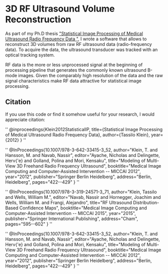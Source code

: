 # 3D RF Ultrasound Volume Reconstruction

As part of my Ph.D thesis ["Statistical Image Processing of Medical Ultrasound Radio Frequency Data "](https://mediatum.ub.tum.de/1100919), I wrote a software that allows to reconstruct 3D volumes from raw RF ultrasound data (radio-frequency data). To acquire the data, the ultrasound transducer was tracked with an optical tracking system.

RF data is the more or less unprocessed signal at the beginning of processing pipeline that generates the commonly known ultrasound B-mode images. Given the comparably high resolution of the data and the raw signal characteristics make RF data attractive for statistical image processing.  


## Citation
If you use this code or find it somehow useful for your research, I would appreciate citation:


''
@inproceedings{Klein2012StatisticalIP,
  title={Statistical Image Processing of Medical Ultrasound Radio Frequency Data},
  author={Tassilo Klein},
  year={2012}
}
''

''
@InProceedings{10.1007/978-3-642-33415-3_52,
author="Klein, T.
and Hansson, M.
and Navab, Nassir",
editor="Ayache, Nicholas
and Delingette, Herv{\'e}
and Golland, Polina
and Mori, Kensaku",
title="Modeling of Multi-View 3D Freehand Radio Frequency Ultrasound",
booktitle="Medical Image Computing and Computer-Assisted Intervention -- MICCAI 2012",
year="2012",
publisher="Springer Berlin Heidelberg",
address="Berlin, Heidelberg",
pages="422--429"
}
''

''
@InProceedings{10.1007/978-3-319-24571-3_71,
author="Klein, Tassilo
and Wells, William M.",
editor="Navab, Nassir
and Hornegger, Joachim
and Wells, William M.
and Frangi, Alejandro",
title="RF Ultrasound Distribution-Based Confidence Maps",
booktitle="Medical Image Computing and Computer-Assisted Intervention -- MICCAI 2015",
year="2015",
publisher="Springer International Publishing",
address="Cham",
pages="595--602"
}
''

''
@InProceedings{10.1007/978-3-642-33415-3_52,
author="Klein, T.
and Hansson, M.
and Navab, Nassir",
editor="Ayache, Nicholas
and Delingette, Herv{\'e}
and Golland, Polina
and Mori, Kensaku",
title="Modeling of Multi-View 3D Freehand Radio Frequency Ultrasound",
booktitle="Medical Image Computing and Computer-Assisted Intervention -- MICCAI 2012",
year="2012",
publisher="Springer Berlin Heidelberg",
address="Berlin, Heidelberg",
pages="422--429"
}
''
